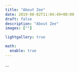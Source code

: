 ```yaml
---
title: "About Zee"
date: 2019-08-02T11:04:49+08:00
draft: false
description: "About Zee"
images: [""]

lightgallery: true

math:
  enable: true
---
```


...